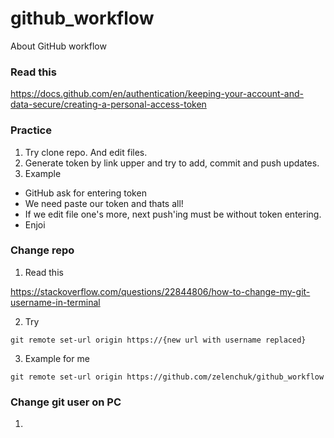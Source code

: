 # github_workflow
About GitHub workflow


### Read this

https://docs.github.com/en/authentication/keeping-your-account-and-data-secure/creating-a-personal-access-token


### Practice

1. Try clone repo. And edit files.
2. Generate token by link upper and try to add, commit and push updates.
3. Example

- GitHub ask for entering token
- We need paste our token and thats all!
- If we edit file one's more, next push'ing must be without token entering.
- Enjoi


### Change repo 


1. Read this

https://stackoverflow.com/questions/22844806/how-to-change-my-git-username-in-terminal


2. Try

`git remote set-url origin https://{new url with username replaced}`


3. Example for me

`
git remote set-url origin https://github.com/zelenchuk/github_workflow
`


### Change git user on PC


1.